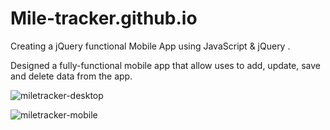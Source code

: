 # Mile-tracker.github.io
Creating a jQuery functional  Mobile App using JavaScript &amp; jQuery .

Designed a fully-functional mobile app that allow uses to add, update, save and delete data from the app.
 
![miletracker-desktop](https://user-images.githubusercontent.com/58935531/98458525-89d37300-21b7-11eb-8f0f-cf5c4e0df3ef.gif)

![miletracker-mobile](https://user-images.githubusercontent.com/58935531/98458539-ac658c00-21b7-11eb-9dca-ff93daf4e01a.gif)

